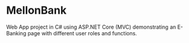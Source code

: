 # MellonBank
Web App project in C# using ASP.NET Core (MVC) demonstrating an E-Banking page with different user roles and functions.
